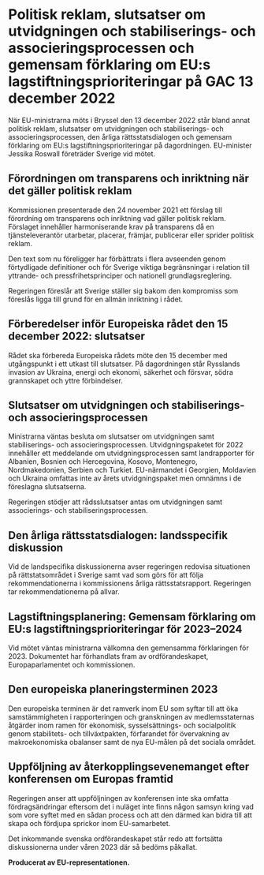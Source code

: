 # Politisk reklam, slutsatser om utvidgningen och stabiliserings- och associeringsprocessen och gemensam förklaring om EU:s lagstiftningsprioriteringar på GAC 13 december 2022

När EU-ministrarna möts i Bryssel den 13 december 2022 står bland annat politisk reklam, slutsatser om utvidgningen och stabiliserings- och associeringsprocessen, den årliga rättsstatsdialogen och gemensam förklaring om EU:s lagstiftningsprioriteringar på dagordningen. EU-minister Jessika Roswall företräder Sverige vid mötet.

## Förordningen om transparens och inriktning när det gäller politisk reklam

Kommissionen presenterade den 24 november 2021 ett förslag till förordning om transparens och inriktning vad gäller politisk reklam. Förslaget innehåller harmoniserande krav på transparens då en tjänsteleverantör utarbetar, placerar, främjar, publicerar eller sprider politisk reklam.

Den text som nu föreligger har förbättrats i flera avseenden genom förtydligade definitioner och för Sverige viktiga begränsningar i relation till yttrande- och pressfrihetsprinciper och nationell grundlagsreglering.

Regeringen föreslår att Sverige ställer sig bakom den kompromiss som föreslås ligga till grund för en allmän inriktning i rådet.

## Förberedelser inför Europeiska rådet den 15 december 2022: slutsatser

Rådet ska förbereda Europeiska rådets möte den 15 december med utgångspunkt i ett utkast till slutsatser. På dagordningen står Rysslands invasion av Ukraina, energi och ekonomi, säkerhet och försvar, södra grannskapet och yttre förbindelser.

## Slutsatser om utvidgningen och stabiliserings- och associeringsprocessen

Ministrarna väntas besluta om slutsatser om utvidgningen samt stabiliserings- och associeringsprocessen. Utvidgningspaketet för 2022 innehåller ett meddelande om utvidgningsprocessen samt landrapporter för Albanien, Bosnien och Hercegovina, Kosovo, Montenegro, Nordmakedonien, Serbien och Turkiet. EU-närmandet i Georgien, Moldavien och Ukraina omfattas inte av årets utvidgningspaket men omnämns i de föreslagna slutsatserna.

Regeringen stödjer att rådsslutsatser antas om utvidgningen samt associerings- och stabiliseringsprocessen.

## Den årliga rättsstatsdialogen: landsspecifik diskussion

Vid de landspecifika diskussionerna avser regeringen redovisa situationen på rättstatsområdet i Sverige samt vad som görs för att följa rekommendationerna i kommissionens årliga rättsstatsrapport. Regeringen tar rekommendationerna på allvar.

## Lagstiftningsplanering: Gemensam förklaring om EU:s lagstiftningsprioriteringar för 2023–2024

Vid mötet väntas ministrarna välkomna den gemensamma förklaringen för 2023. Dokumentet har förhandlats fram av ordförandeskapet, Europaparlamentet och kommissionen.

## Den europeiska planeringsterminen 2023

Den europeiska terminen är det ramverk inom EU som syftar till att öka samstämmigheten i rapporteringen och granskningen av medlemsstaternas åtgärder inom ramen för ekonomisk, sysselsättnings- och socialpolitik genom stabilitets- och tillväxtpakten, förfarandet för övervakning av makroekonomiska obalanser samt de nya EU-målen på det sociala området.

## Uppföljning av återkopplingsevenemanget efter konferensen om Europas framtid

Regeringen anser att uppföljningen av konferensen inte ska omfatta fördragsändringar eftersom det i nuläget inte finns någon samsyn kring vad som vore syftet med en sådan process och att den därmed kan bidra till att skapa och fördjupa sprickor inom EU-samarbetet.

Det inkommande svenska ordförandeskapet står redo att fortsätta diskussionerna under våren 2023 där så bedöms påkallat.

**Producerat av EU-representationen.**
